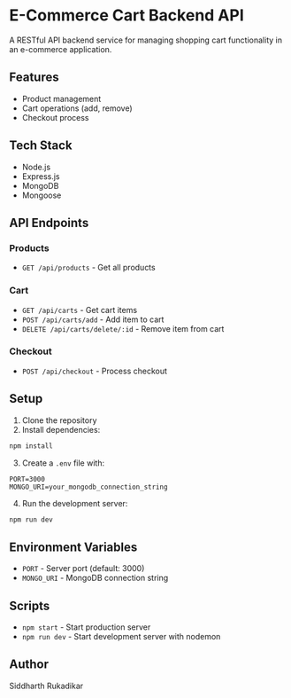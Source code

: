 # E-Commerce Cart Backend API

A RESTful API backend service for managing shopping cart functionality in an e-commerce application.



## Features

- Product management
- Cart operations (add, remove)
- Checkout process

## Tech Stack

- Node.js
- Express.js
- MongoDB
- Mongoose

## API Endpoints

### Products
- `GET /api/products` - Get all products

### Cart
- `GET /api/carts` - Get cart items
- `POST /api/carts/add` - Add item to cart
- `DELETE /api/carts/delete/:id` - Remove item from cart

### Checkout
- `POST /api/checkout` - Process checkout

## Setup

1. Clone the repository
2. Install dependencies:
```bash
npm install
```

3. Create a `.env` file with:
```
PORT=3000
MONGO_URI=your_mongodb_connection_string
```

4. Run the development server:
```bash
npm run dev
```

## Environment Variables

- `PORT` - Server port (default: 3000)
- `MONGO_URI` - MongoDB connection string

## Scripts

- `npm start` - Start production server
- `npm run dev` - Start development server with nodemon


## Author

Siddharth Rukadikar